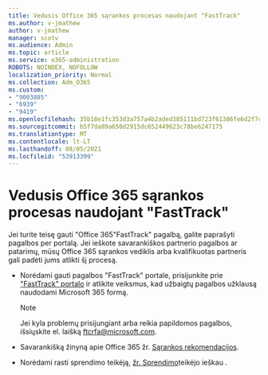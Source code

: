 ```yaml
---
title: Vedusis Office 365 sąrankos procesas naudojant "FastTrack"
ms.author: v-jmathew
author: v-jmathew
manager: scotv
ms.audience: Admin
ms.topic: article
ms.service: o365-administration
ROBOTS: NOINDEX, NOFOLLOW
localization_priority: Normal
ms.collection: Adm_O365
ms.custom:
- "9003885"
- "6939"
- "9419"
ms.openlocfilehash: 35b18e1fc353d3a757a4b2aded385111bd723f61386fe6d2f7c1315536cc30af
ms.sourcegitcommit: b5f7da89a650d2915dc652449623c78be6247175
ms.translationtype: MT
ms.contentlocale: lt-LT
ms.lasthandoff: 08/05/2021
ms.locfileid: "53913399"
---
```

# <a name="guided-office-365-setup-process-with-fasttrack"></a>Vedusis Office 365 sąrankos procesas naudojant "FastTrack"

Jei turite teisę gauti "Office 365"FastTrack" pagalbą, galite paprašyti pagalbos per portalą. Jei ieškote savarankiškos partnerio pagalbos ar patarimų, mūsų Office 365 sąrankos vediklis arba kvalifikuotas partneris gali padėti jums atlikti šį procesą.

- Norėdami gauti pagalbos "FastTrack" portale, prisijunkite prie ["FastTrack" portalo](https://go.microsoft.com/fwlink/?linkid=2125443) ir atlikite veiksmus, kad užbaigtų pagalbos užklausą naudodami Microsoft 365 formą.

    > [!NOTE]
    > Jei kyla problemų prisijungiant arba reikia papildomos pagalbos, išsiųskite el. laišką [ftcrfa@microsoft.com](mailto:ftcrfa@microsoft.com).

- Savarankišką žinyną apie Office 365 žr. [Sąrankos rekomendacijos](https://go.microsoft.com/fwlink/?linkid=2125827).
- Norėdami rasti sprendimo teikėją, [žr. Sprendimo](https://go.microsoft.com/fwlink/?linkid=2125918)teikėjo ieškau .